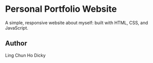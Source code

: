 # Personal Portfolio Website

A simple, responsive website about myself: built with HTML, CSS, and JavaScript.

## Author

Ling Chun Ho Dicky
